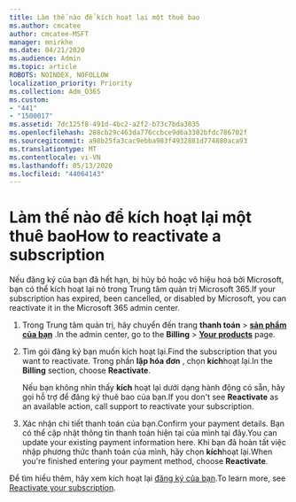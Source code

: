 ```yaml
---
title: Làm thế nào để kích hoạt lại một thuê bao
ms.author: cmcatee
author: cmcatee-MSFT
manager: mnirkhe
ms.date: 04/21/2020
ms.audience: Admin
ms.topic: article
ROBOTS: NOINDEX, NOFOLLOW
localization_priority: Priority
ms.collection: Adm_O365
ms.custom:
- "441"
- "1500017"
ms.assetid: 7dc125f8-491d-4bc2-a2f2-b73c7bda3035
ms.openlocfilehash: 288cb29c463da776ccbce9d6a3302bfdc786702f
ms.sourcegitcommit: a98b25fa3cac9ebba983f4932881d774880aca93
ms.translationtype: MT
ms.contentlocale: vi-VN
ms.lasthandoff: 05/13/2020
ms.locfileid: "44064143"
---
```

# <a name="how-to-reactivate-a-subscription"></a><span data-ttu-id="eea27-102">Làm thế nào để kích hoạt lại một thuê bao</span><span class="sxs-lookup"><span data-stu-id="eea27-102">How to reactivate a subscription</span></span>

<span data-ttu-id="eea27-103">Nếu đăng ký của bạn đã hết hạn, bị hủy bỏ hoặc vô hiệu hoá bởi Microsoft, bạn có thể kích hoạt lại nó trong Trung tâm quản trị Microsoft 365.</span><span class="sxs-lookup"><span data-stu-id="eea27-103">If your subscription has expired, been cancelled, or disabled by Microsoft, you can reactivate it in the Microsoft 365 admin center.</span></span>
  
1. <span data-ttu-id="eea27-104">Trong Trung tâm quản trị, hãy chuyển đến trang **thanh toán** \> **[sản phẩm của bạn](https://go.microsoft.com/fwlink/p/?linkid=842054)** .</span><span class="sxs-lookup"><span data-stu-id="eea27-104">In the admin center, go to the **Billing** \> **[Your products](https://go.microsoft.com/fwlink/p/?linkid=842054)** page.</span></span>

2. <span data-ttu-id="eea27-105">Tìm gói đăng ký bạn muốn kích hoạt lại.</span><span class="sxs-lookup"><span data-stu-id="eea27-105">Find the subscription that you want to reactivate.</span></span> <span data-ttu-id="eea27-106">Trong phần **lập hóa đơn** , chọn **kích**hoạt lại.</span><span class="sxs-lookup"><span data-stu-id="eea27-106">In the **Billing** section, choose **Reactivate**.</span></span>

    <span data-ttu-id="eea27-107">Nếu bạn không nhìn thấy **kích** hoạt lại dưới dạng hành động có sẵn, hãy gọi hỗ trợ để đăng ký thuê bao của bạn.</span><span class="sxs-lookup"><span data-stu-id="eea27-107">If you don't see **Reactivate** as an available action, call support to reactivate your subscription.</span></span>

3. <span data-ttu-id="eea27-108">Xác nhận chi tiết thanh toán của bạn.</span><span class="sxs-lookup"><span data-stu-id="eea27-108">Confirm your payment details.</span></span> <span data-ttu-id="eea27-109">Bạn có thể cập nhật thông tin thanh toán hiện tại của mình tại đây.</span><span class="sxs-lookup"><span data-stu-id="eea27-109">You can update your existing payment information here.</span></span> <span data-ttu-id="eea27-110">Khi bạn đã hoàn tất việc nhập phương thức thanh toán của mình, hãy chọn **kích**hoạt lại.</span><span class="sxs-lookup"><span data-stu-id="eea27-110">When you're finished entering your payment method, choose **Reactivate**.</span></span>

<span data-ttu-id="eea27-111">Để tìm hiểu thêm, hãy xem kích hoạt lại [đăng ký của bạn](https://docs.microsoft.com/office365/admin/subscriptions-and-billing/reactivate-your-subscription).</span><span class="sxs-lookup"><span data-stu-id="eea27-111">To learn more, see [Reactivate your subscription](https://docs.microsoft.com/office365/admin/subscriptions-and-billing/reactivate-your-subscription).</span></span>